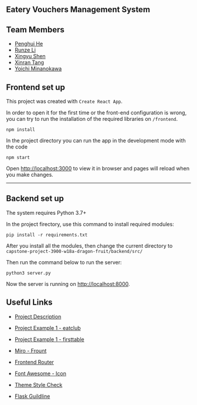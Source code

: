 ## Eatery Vouchers Management System



## Team Members

-   [Penghui He](https://webcms3.cse.unsw.edu.au/users/z5268310)
-   [Runze Li](https://webcms3.cse.unsw.edu.au/users/z5286712)
-   [Xingyu Shen](https://webcms3.cse.unsw.edu.au/users/z5211156)
-   [Xinran Tang](https://webcms3.cse.unsw.edu.au/users/z5300870)
-   [Yoichi Minanokawa](https://webcms3.cse.unsw.edu.au/users/z5271781)

## Frontend set up 

This project was created with `Create React App`.

In order to open it for the first time or the front-end configuration is wrong, you can try to run the installation of the required libraries on `/frontend`.

```
npm install
```

In the project directory you can run the app in the development mode with the code
```
npm start
```
Open [http://localhost:3000](http://localhost:3000) to view it in browser and pages will reload when you make changes.

---

## Backend set up

The system requires Python 3.7+

In the project firectory, use this command to install required modules:

```
pip install -r requirements.txt
```

After you install all the modules, then change the current directory to `capstone-project-3900-w18a-dragon-fruit/backend/src/`

Then run the command below to run the server:

```
python3 server.py
```

Now the server is running on [http://localhost:8000](http://localhost:8000).

## Useful Links

-   [Project Description](https://webcms3.cse.unsw.edu.au/COMP9900/22T2/resources/77128)
-   [Project Example 1 - eatclub](https://eatclub.com.au/)
-   [Project Example 1 - firsttable](https://www.firsttable.com.au/sydney)

-   [Miro - Frount](https://miro.com/app/dashboard/)
-   [Frontend Router](https://reactrouter.com/docs/en/v6/getting-started/tutorial)
-   [Font Awesome - Icon](https://fontawesome.com/icons)
-   [Theme Style Check](https://bareynol.github.io/mui-theme-creator/)
-   [Flask Guildline](https://flask.palletsprojects.com/en/2.2.x/)
